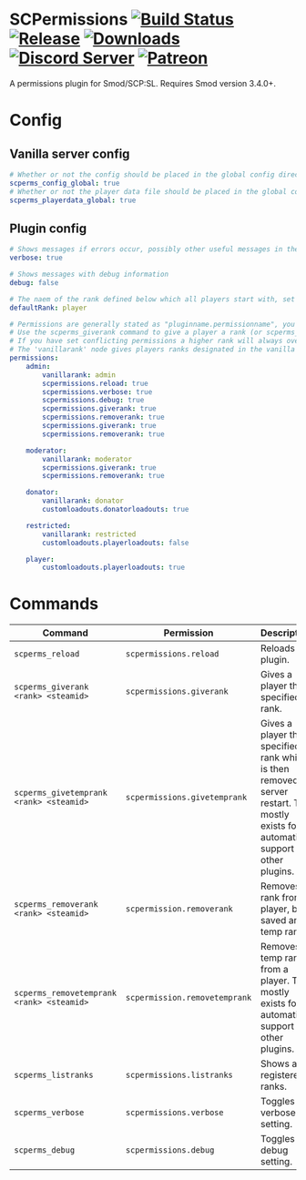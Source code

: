 # SCPermissions [![Build Status](https://jenkins.karlofduty.com/job/SCPermissions/job/master/badge/icon)](https://jenkins.karlofduty.com/blue/organizations/jenkins/SCPermissions/activity) [![Release](https://img.shields.io/github/release/KarlofDuty/SCPermissions.svg)](https://github.com/KarlOfDuty/SCPermissions/releases) [![Downloads](https://img.shields.io/github/downloads/KarlOfDuty/SCPermissions/total.svg)](https://github.com/KarlOfDuty/SCPermissions/releases) [![Discord Server](https://img.shields.io/discord/430468637183442945.svg?label=discord)](https://discord.gg/C5qMvkj)  [![Patreon](https://img.shields.io/badge/patreon-donate-orange.svg)](https://patreon.com/karlofduty)
A permissions plugin for Smod/SCP:SL. Requires Smod version 3.4.0+.

# Config

## Vanilla server config

```yaml
# Whether or not the config should be placed in the global config directory
scperms_config_global: true
# Whether or not the player data file should be placed in the global config directory
scperms_playerdata_global: true
```

## Plugin config
```yaml
# Shows messages if errors occur, possibly other useful messages in the future
verbose: true

# Shows messages with debug information
debug: false

# The naem of the rank defined below which all players start with, set to "" to disable
defaultRank: player

# Permissions are generally stated as "pluginname.permissionname", you can assign permission nodes to different ranks here.
# Use the scperms_giverank command to give a player a rank (or scperms_givetemprank for testing, the rank is then removed on server restart).
# If you have set conflicting permissions a higher rank will always override a lower one as players can have several ranks at the same time.
# The 'vanillarank' node gives players ranks designated in the vanilla config so you don't have to enter the players in both systems
permissions:
    admin:
        vanillarank: admin
        scpermissions.reload: true
        scpermissions.verbose: true
        scpermissions.debug: true
        scpermissions.giverank: true
        scpermissions.removerank: true
        scpermissions.giverank: true
        scpermissions.removerank: true

    moderator:
        vanillarank: moderator
        scpermissions.giverank: true
        scpermissions.removerank: true

    donator:
        vanillarank: donator
        customloadouts.donatorloadouts: true

    restricted:
        vanillarank: restricted
        customloadouts.playerloadouts: false

    player:
        customloadouts.playerloadouts: true
```

# Commands

| Command | Permission | Description |
|---- |---- |---- |
| `scperms_reload` | `scpermissions.reload` | Reloads the plugin. |
| `scperms_giverank <rank> <steamid>` | `scpermissions.giverank` | Gives a player the specified rank. |
| `scperms_givetemprank <rank> <steamid>` | `scpermissions.givetemprank` | Gives a player the specified rank which is then removed on server restart. This mostly exists for automation support for other plugins. |
| `scperms_removerank <rank> <steamid>` | `scpermission.removerank` | Removes a rank from a player, both saved and temp ranks. |
| `scperms_removetemprank <rank> <steamid>` | `scpermission.removetemprank` | Removes a temp rank from a player. This mostly exists for automation support for other plugins. |
| `scperms_listranks` | `scpermissions.listranks` | Shows all registered ranks. |
| `scperms_verbose` | `scpermissions.verbose` | Toggles the verbose setting. |
| `scperms_debug` | `scpermissions.debug` | Toggles the debug setting. |
